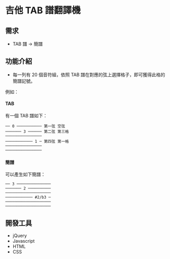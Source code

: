 # 吉他 TAB 譜翻譯機

## 需求
* TAB 譜 → 簡譜

## 功能介紹
* 每一列有 20 個音符組，依照 TAB 譜在對應的弦上選擇格子，即可獲得此格的簡譜記號。

例如：

#### TAB
有一個 TAB 譜如下：
```
── 0 ─────────── 第一弦 空弦
─────── 3 ────── 第二弦 第三格
────────────────
──────────── 1 ─ 第四弦 第一格
────────────────
────────────────
```

#### 簡譜
可以產生如下簡譜：
```
── 3 ───────────────
─────── 2 ──────────
────────────────────
──────────── #2/b3 ─
────────────────────
────────────────────
```

## 開發工具
* jQuery
* Javascript
* HTML
* CSS
